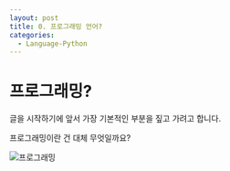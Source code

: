 ```yaml
---
layout: post
title: 0. 프로그래밍 언어?
categories:
  - Language-Python
---
```


# 프로그래밍?

글을 시작하기에 앞서 가장 기본적인 부분을 짚고 가려고 합니다.

프로그래밍이란 건 대체 무엇일까요?

![프로그래밍]({{site.url}}\img\python\what-is-a-programming-language@2x-1280x800.png)
